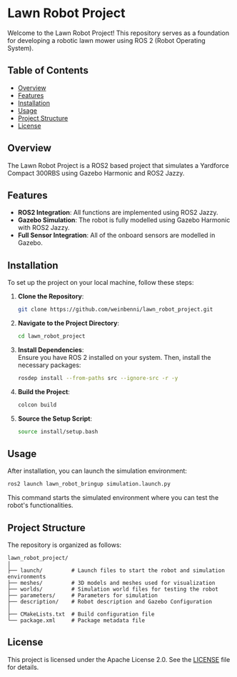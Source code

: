 # Lawn Robot Project

Welcome to the Lawn Robot Project! This repository serves as a foundation for developing a robotic lawn mower using ROS 2 (Robot Operating System).

## Table of Contents
- [Overview](#overview)
- [Features](#features)
- [Installation](#installation)
- [Usage](#usage)
- [Project Structure](#project-structure)
- [License](#license)


## Overview
The Lawn Robot Project is a ROS2 based project that simulates a Yardforce Compact 300RBS using Gazebo Harmonic and ROS2 Jazzy.


## Features
- **ROS2 Integration**: All functions are implemented using ROS2 Jazzy.
- **Gazebo Simulation**: The robot is fully modelled using Gazebo Harmonic with ROS2 Jazzy. 
- **Full Sensor Integration**: All of the onboard sensors are modelled in Gazebo.


## Installation
To set up the project on your local machine, follow these steps:  

1. **Clone the Repository**:  
   ```bash
   git clone https://github.com/weinbenni/lawn_robot_project.git
   ```

2. **Navigate to the Project Directory**:  
   ```bash
   cd lawn_robot_project
   ```

3. **Install Dependencies**:  
   Ensure you have ROS 2 installed on your system. Then, install the necessary packages:  
   ```bash
   rosdep install --from-paths src --ignore-src -r -y
   ```

4. **Build the Project**:  
   ```bash
   colcon build
   ```

5. **Source the Setup Script**:  
   ```bash
   source install/setup.bash
   ```


## Usage
After installation, you can launch the simulation environment:  
```bash
ros2 launch lawn_robot_bringup simulation.launch.py
```
This command starts the simulated environment where you can test the robot's functionalities.  


## Project Structure
The repository is organized as follows:  
```
lawn_robot_project/
│
├── launch/         # Launch files to start the robot and simulation environments
├── meshes/         # 3D models and meshes used for visualization
├── worlds/         # Simulation world files for testing the robot
├── parameters/     # Parameters for simulation
├── description/    # Robot description and Gazebo Configuration
│
├── CMakeLists.txt  # Build configuration file
└── package.xml     # Package metadata file
```



## License
This project is licensed under the Apache License 2.0. See the [LICENSE](LICENSE.md) file for details.  
